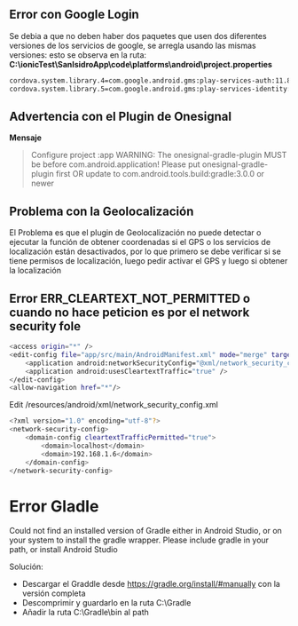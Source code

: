 
## Error con Google Login

Se debia a que no deben haber dos paquetes que usen dos diferentes versiones de los servicios de google, se arregla usando las mismas versiones: esto se observa en la ruta: **C:\ionicTest\SanIsidroApp\code\platforms\android\project.properties**
```xml
cordova.system.library.4=com.google.android.gms:play-services-auth:11.8.0
cordova.system.library.5=com.google.android.gms:play-services-identity:11.8.0
```

## Advertencia con el Plugin de Onesignal

**Mensaje**
> Configure project :app
> WARNING: The onesignal-gradle-plugin MUST be before com.android.application!
   Please put onesignal-gradle-plugin first OR update to com.android.tools.build:gradle:3.0.0 or newer

## Problema con la Geolocalización

El Problema es que el plugin de Geolocalización no puede detectar o ejecutar la función de obtener coordenadas si el GPS o los servicios de localización están desactivados, por lo que primero se debe verificar si se tiene permisos de localización, luego pedir activar el GPS y luego si obtener la localización

## Error ERR_CLEARTEXT_NOT_PERMITTED o cuando no hace peticion es por el network security fole

```bash
<access origin="*" />
<edit-config file="app/src/main/AndroidManifest.xml" mode="merge" target="/manifest/application" xmlns:android="http://schemas.android.com/apk/res/android">
    <application android:networkSecurityConfig="@xml/network_security_config" />
    <application android:usesCleartextTraffic="true" />
</edit-config>
<allow-navigation href="*"/>
```
Edit /resources/android/xml/network_security_config.xml

```bash
<?xml version="1.0" encoding="utf-8"?>
<network-security-config>
    <domain-config cleartextTrafficPermitted="true">
        <domain>localhost</domain>
        <domain>192.168.1.6</domain>
    </domain-config>
</network-security-config>
```
# Error Gladle
Could not find an installed version of Gradle either in Android Studio, or on your system to install the gradle wrapper. Please include gradle in your path, or install Android Studio

Solución:
- Descargar el Graddle desde https://gradle.org/install/#manually con la versión completa
- Descomprimir y guardarlo en la ruta C:\\Gradle
- Añadir la ruta C:\\Gradle\\bin al path